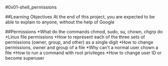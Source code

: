 #0x01-shell_permissions

##Learning Objectives
At the end of this project, you are expected to be able to explain to anyone, without the help of Google

##Permissions
*What do the commands chmod, sudo, su, chown, chgrp do
*Linux file permissions
*How to represent each of the three sets of permissions (owner, group, and other) as a single digit
*How to change permissions, owner and group of a file
*Why can’t a normal user chown a file
*How to run a command with root privileges
*How to change user ID or become superuser
